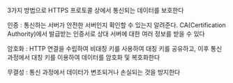 3가지 방법으로 HTTPS 프로토콜 상에서 통신되는 데이터를 보호한다

인증 : 통신하는 서버가 안전한 서버인지 확인할 수 있는지 알려준다. CA(Certification Authority)에서 발급받는 인증서로 상대 서버에 대한 여러 정보를 받을 수 있다

암호화 : HTTP 연결을 수립하여 비대칭 키를 사용하여 대칭 키를 공유하고, 이후 통신 과정에서 대칭 키를 이용하여 데이터를 암호화 및 복호화한다

무결성 : 통신 과정에서 데이터가 변조되거나 손실되는 것을 방지한다


